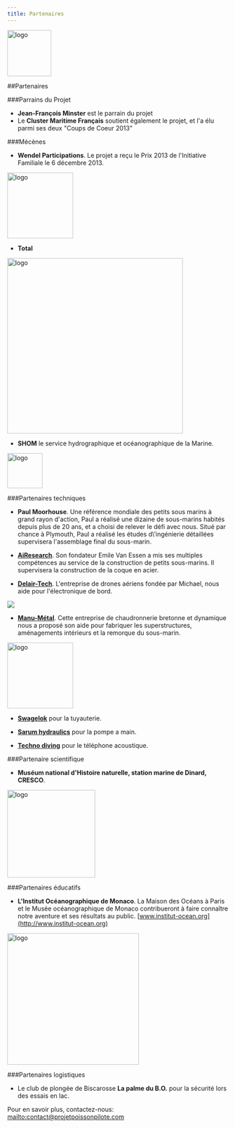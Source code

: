 ```yaml
---
title: Partenaires
---
```


<div class="row">
<div class="span1.5">

<img
 style="border: 0px solid ; width: 100px; height: 105px;"
 alt="logo" src="images/LogoFRL.gif">

</div>

<div class="span10.5">

##Partenaires

</div>
</div>

###Parrains du Projet

- **Jean-François Minster** est le parrain du projet
- Le **Cluster Maritime Français** soutient également le projet, et l\'a élu parmi ses deux \"Coups de Coeur 2013\"

###Mécènes

- **Wendel Participations**. Le projet a reçu le Prix 2013 de l\'Initiative Familiale le 6 décembre 2013.

<img
 style="border: 0px solid ; width: 150px;"
 alt="logo" src="images/LogoWP2.jpg">

- **Total**

<img
 style="border: 0px solid ; width: 400px;"
 alt="logo" src="images/totallogo.jpg">

- **SHOM** le service hydrographique et océanographique de la Marine.

<img
 style="border: 0px solid ; width: 80px;"
 alt="logo" src="images/shom.jpg">


###Partenaires techniques

- **Paul Moorhouse**. Une référence mondiale des petits sous marins à grand rayon d\'action, 
Paul a réalisé une dizaine de sous-marins habités depuis plus de 20 ans, 
et a choisi de relever le défi avec nous. Situé par chance à Plymouth, 
Paul a réalisé les études d\’ingénierie détaillées supervisera l\'assemblage final du sous-marin.

- **[AiResearch](http://www.airesearch.nl/)**. Son fondateur Emile Van Essen a mis ses multiples compétences au service de la construction de petits sous-marins. 
Il supervisera la construction de la coque en acier. 

- **[Delair-Tech](http://http://www.delair-tech.com/en/home/)**. L\'entreprise de drones aériens fondée par Michael, nous aide pour l\'électronique de bord. 

![](images/DTlogo.jpg)

- **[Manu-Métal](http://www.manu-metal.fr)**. Cette entreprise de chaudronnerie bretonne et dynamique  
nous a proposé son aide pour fabriquer les superstructures, 
aménagements intérieurs et la remorque du sous-marin.

<img
 style="border: 0px solid ; width: 150px;"
 alt="logo" src="images/Manumetal.jpg">
 
- **[Swagelok](https://www.swagelok.com/)** pour la tuyauterie.

- **[Sarum hydraulics](http://www.sarum-hydraulics.co.uk/)** pour la pompe a main.

- **[Techno diving](http://www.technodiving.nl/)** pour le téléphone acoustique.

###Partenaire scientifique

- **Muséum national d\'Histoire naturelle, station marine de Dinard, CRESCO**.

<img
 style="border: 0px solid ; width: 200px;"
 alt="logo" src="images/MNHN.jpg">

###Partenaires éducatifs

- **L\'Institut Océanographique de Monaco**. La Maison des Océans à Paris et le Musée océanographique de Monaco contribueront 
à faire connaître notre aventure et ses résultats au public. [www.institut-ocean.org](http://www.institut-ocean.org)

<img
 style="border: 0px solid ; width: 300px;"
 alt="logo" src="images/IOFPA_LOGO.jpg">

###Partenaires logistiques

- Le club de plongée de Biscarosse **La palme du B.O.** pour la sécurité lors des essais en lac.


Pour en savoir plus, contactez-nous: <mailto:contact@projetpoissonpilote.com>
